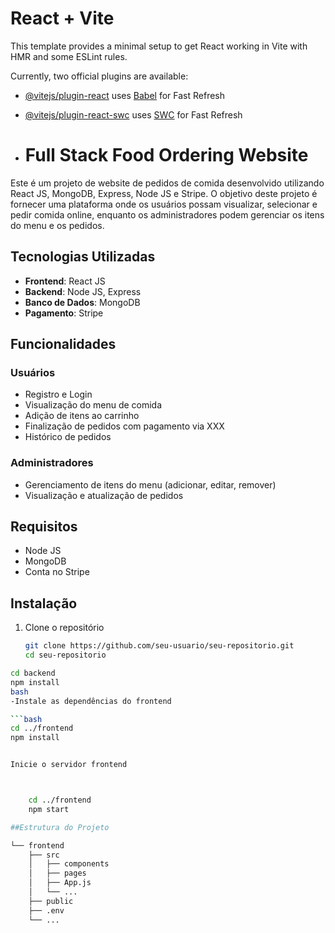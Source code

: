 # React + Vite

This template provides a minimal setup to get React working in Vite with HMR and some ESLint rules.

Currently, two official plugins are available:

- [@vitejs/plugin-react](https://github.com/vitejs/vite-plugin-react/blob/main/packages/plugin-react/README.md) uses [Babel](https://babeljs.io/) for Fast Refresh
- [@vitejs/plugin-react-swc](https://github.com/vitejs/vite-plugin-react-swc) uses [SWC](https://swc.rs/) for Fast Refresh

- # Full Stack Food Ordering Website

Este é um projeto de website de pedidos de comida desenvolvido utilizando React JS, MongoDB, Express, Node JS e Stripe. O objetivo deste projeto é fornecer uma plataforma onde os usuários possam visualizar, selecionar e pedir comida online, enquanto os administradores podem gerenciar os itens do menu e os pedidos.

## Tecnologias Utilizadas

- **Frontend**: React JS
- **Backend**: Node JS, Express
- **Banco de Dados**: MongoDB
- **Pagamento**: Stripe

## Funcionalidades

### Usuários
- Registro e Login
- Visualização do menu de comida
- Adição de itens ao carrinho
- Finalização de pedidos com pagamento via XXX
- Histórico de pedidos

### Administradores
- Gerenciamento de itens do menu (adicionar, editar, remover)
- Visualização e atualização de pedidos

## Requisitos

- Node JS
- MongoDB
- Conta no Stripe

## Instalação

1. Clone o repositório
   ```bash
   git clone https://github.com/seu-usuario/seu-repositorio.git
   cd seu-repositorio

```bash
cd backend
npm install
bash
-Instale as dependências do frontend

```bash
cd ../frontend
npm install


Inicie o servidor frontend



    cd ../frontend
    npm start

##Estrutura do Projeto

└── frontend
    ├── src
    │   ├── components
    │   ├── pages
    │   ├── App.js
    │   └── ...
    ├── public
    ├── .env
    └── ...

